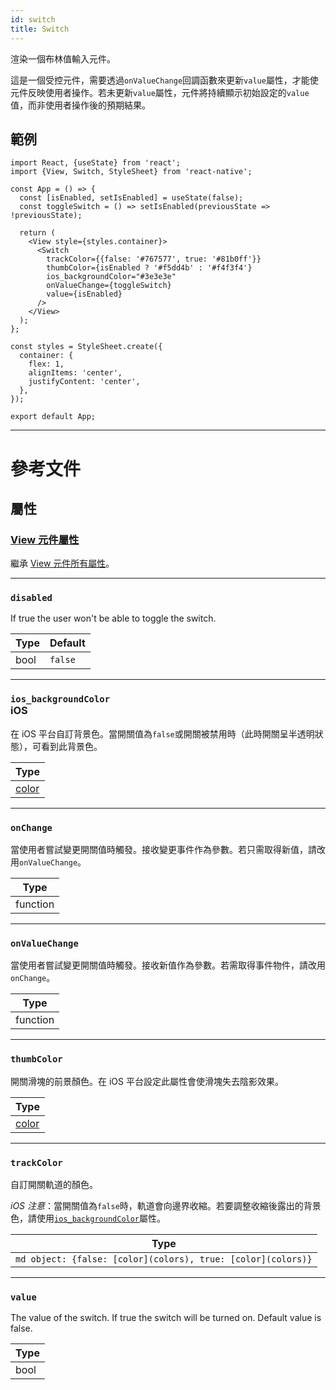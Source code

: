 ```yaml
---
id: switch
title: Switch
---
```


渲染一個布林值輸入元件。

這是一個受控元件，需要透過`onValueChange`回調函數來更新`value`屬性，才能使元件反映使用者操作。若未更新`value`屬性，元件將持續顯示初始設定的`value`值，而非使用者操作後的預期結果。

## 範例

```SnackPlayer name=Switch&supportedPlatforms=android,ios
import React, {useState} from 'react';
import {View, Switch, StyleSheet} from 'react-native';

const App = () => {
  const [isEnabled, setIsEnabled] = useState(false);
  const toggleSwitch = () => setIsEnabled(previousState => !previousState);

  return (
    <View style={styles.container}>
      <Switch
        trackColor={{false: '#767577', true: '#81b0ff'}}
        thumbColor={isEnabled ? '#f5dd4b' : '#f4f3f4'}
        ios_backgroundColor="#3e3e3e"
        onValueChange={toggleSwitch}
        value={isEnabled}
      />
    </View>
  );
};

const styles = StyleSheet.create({
  container: {
    flex: 1,
    alignItems: 'center',
    justifyContent: 'center',
  },
});

export default App;
```

---

# 參考文件

## 屬性

### [View 元件屬性](view.md#props)

繼承 [View 元件所有屬性](view.md#props)。

---

### `disabled`

If true the user won't be able to toggle the switch.

| Type | Default |
| ---- | ------- |
| bool | `false` |

---

### `ios_backgroundColor` <div class="label ios">iOS</div>

在 iOS 平台自訂背景色。當開關值為`false`或開關被禁用時（此時開關呈半透明狀態），可看到此背景色。

| Type               |
| ------------------ |
| [color](colors.md) |

---

### `onChange`

當使用者嘗試變更開關值時觸發。接收變更事件作為參數。若只需取得新值，請改用`onValueChange`。

| Type     |
| -------- |
| function |

---

### `onValueChange`

當使用者嘗試變更開關值時觸發。接收新值作為參數。若需取得事件物件，請改用`onChange`。

| Type     |
| -------- |
| function |

---

### `thumbColor`

開關滑塊的前景顏色。在 iOS 平台設定此屬性會使滑塊失去陰影效果。

| Type               |
| ------------------ |
| [color](colors.md) |

---

### `trackColor`

自訂開關軌道的顏色。

_iOS 注意_：當開關值為`false`時，軌道會向邊界收縮。若要調整收縮後露出的背景色，請使用[`ios_backgroundColor`](switch.md#ios_backgroundColor)屬性。

| Type                                                         |
| ------------------------------------------------------------ |
| `md object: {false: [color](colors), true: [color](colors)}` |

---

### `value`

The value of the switch. If true the switch will be turned on. Default value is false.

| Type |
| ---- |
| bool |